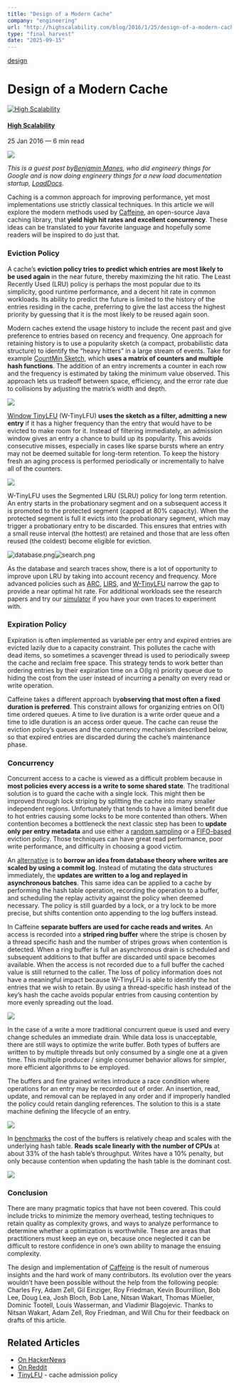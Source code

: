 ```yaml
---
title: "Design of a Modern Cache"
company: "engineering"
url: "http://highscalability.com/blog/2016/1/25/design-of-a-modern-cache.html"
type: "final_harvest"
date: "2025-09-15"
---
```


[design](https://highscalability.com/tag/design/)

# Design of a Modern Cache

[ ![High Scalability](/content/images/size/w160/2024/03/hs.jpeg) ](/author/hs/)

#### [High Scalability](/author/hs/)

25 Jan 2016 — 6 min read

![](https://c2.staticflickr.com/2/1584/23979355273_e1ea8b2397_o.png)

_This is a guest post by[Benjamin Manes](https://github.com/ben-manes?ref=highscalability.com), who did engineery things for Google and is now doing engineery things for a new load documentation startup, [LoadDocs](https://loaddocs.co/?ref=highscalability.com)._

Caching is a common approach for improving performance, yet most implementations use strictly classical techniques. In this article we will explore the modern methods used by [Caffeine](https://github.com/ben-manes/caffeine?ref=highscalability.com), an open-source Java caching library, that **yield high hit rates and excellent concurrency**. These ideas can be translated to your favorite language and hopefully some readers will be inspired to do just that.

### Eviction Policy

A cache’s **eviction policy tries to predict which entries are most likely to be used again** in the near future, thereby maximizing the hit ratio. The Least Recently Used (LRU) policy is perhaps the most popular due to its simplicity, good runtime performance, and a decent hit rate in common workloads. Its ability to predict the future is limited to the history of the entries residing in the cache, preferring to give the last access the highest priority by guessing that it is the most likely to be reused again soon.

Modern caches extend the usage history to include the recent past and give preference to entries based on recency and frequency. One approach for retaining history is to use a popularity sketch (a compact, probabilistic data structure) to identify the “heavy hitters” in a large stream of events. Take for example [CountMin Sketch](http://dimacs.rutgers.edu/~graham/pubs/papers/cmsoft.pdf?ref=highscalability.com), which **uses a matrix of counters and multiple hash functions**. The addition of an entry increments a counter in each row and the frequency is estimated by taking the minimum value observed. This approach lets us tradeoff between space, efficiency, and the error rate due to collisions by adjusting the matrix’s width and depth.

![](https://docs.google.com/drawings/d/sPS-0VWjzfHp6DtvEQKU0Hg/image?w=470&h=177&rev=1&ac=1)

[Window TinyLFU](http://arxiv.org/pdf/1512.00727.pdf?ref=highscalability.com) (W-TinyLFU) **uses the sketch as a filter, admitting a new entry** if it has a higher frequency than the entry that would have to be evicted to make room for it. Instead of filtering immediately, an admission window gives an entry a chance to build up its popularity. This avoids consecutive misses, especially in cases like sparse bursts where an entry may not be deemed suitable for long-term retention. To keep the history fresh an aging process is performed periodically or incrementally to halve all of the counters.

![](https://docs.google.com/drawings/d/sHXTg0FelH7DQ0ctP3zAnYg/image?w=511&h=123&rev=94&ac=1)

W-TinyLFU uses the Segmented LRU (SLRU) policy for long term retention. An entry starts in the probationary segment and on a subsequent access it is promoted to the protected segment (capped at 80% capacity). When the protected segment is full it evicts into the probationary segment, which may trigger a probationary entry to be discarded. This ensures that entries with a small reuse interval (the hottest) are retained and those that are less often reused (the coldest) become eligible for eviction.

![database.png](https://lh5.googleusercontent.com/FMyO_6DWOaAU-ulD38My9G-KpmYdAe8IQupR0n9MUEDVlDJ9xjvnJtccy2lms-rzQ3bPkbB773lPsCS67WgvOrLn-LpVBkVNCjfavzi4QD3BSNwWp0gGQEI_21rfhKytOLp-N2A)![search.png](https://lh4.googleusercontent.com/KzGH8Y4W-2qZ4bGpqmHQVb6rXb6DbYiBcrm4UwKfdDyIoiwUXAAnLSPHW4r9WEqhIVEat7pelOPiB5w_VbWI-vC_trza1WU_DVsYW2quV-1RIb9uUnY32PSPF8GklwJySYruC94)

As the database and search traces show, there is a lot of opportunity to improve upon LRU by taking into account recency and frequency. More advanced policies such as [ARC](https://www.usenix.org/event/fast03/tech/full_papers/megiddo/megiddo.pdf?ref=highscalability.com), [LIRS](http://web.cse.ohio-state.edu/hpcs/WWW/HTML/publications/papers/TR-02-6.pdf?ref=highscalability.com), and [W-TinyLFU](http://arxiv.org/pdf/1512.00727.pdf?ref=highscalability.com) narrow the gap to provide a near optimal hit rate. For additional workloads see the research papers and try our [simulator](https://github.com/ben-manes/caffeine/wiki/Simulator?ref=highscalability.com) if you have your own traces to experiment with.

### Expiration Policy

Expiration is often implemented as variable per entry and expired entries are evicted lazily due to a capacity constraint. This pollutes the cache with dead items, so sometimes a scavenger thread is used to periodically sweep the cache and reclaim free space. This strategy tends to work better than ordering entries by their expiration time on a O(lg n) priority queue due to hiding the cost from the user instead of incurring a penalty on every read or write operation.

Caffeine takes a different approach by**observing that most often a fixed duration is preferred**. This constraint allows for organizing entries on O(1) time ordered queues. A time to live duration is a write order queue and a time to idle duration is an access order queue. The cache can reuse the eviction policy’s queues and the concurrency mechanism described below, so that expired entries are discarded during the cache’s maintenance phase.

### Concurrency

Concurrent access to a cache is viewed as a difficult problem because in **most policies every access is a write to some shared state**. The traditional solution is to guard the cache with a single lock. This might then be improved through lock striping by splitting the cache into many smaller independent regions. Unfortunately that tends to have a limited benefit due to hot entries causing some locks to be more contented than others. When contention becomes a bottleneck the next classic step has been to **update only per entry metadata** and use either a [random sampling](http://citeseerx.ist.psu.edu/viewdoc/download?doi=10.1.1.110.8469&rep=rep1&type=pdf&ref=highscalability.com) or a [FIFO-based](https://en.wikipedia.org/wiki/Page_replacement_algorithm?ref=highscalability.com#Second-chance) eviction policy. Those techniques can have great read performance, poor write performance, and difficulty in choosing a good victim.

An [alternative](http://web.cse.ohio-state.edu/hpcs/WWW/HTML/publications/papers/TR-09-1.pdf?ref=highscalability.com) is to **borrow an idea from database theory where writes are scaled by using a commit log**. Instead of mutating the data structures immediately, the **updates are written to a log and replayed in asynchronous batches**. This same idea can be applied to a cache by performing the hash table operation, recording the operation to a buffer, and scheduling the replay activity against the policy when deemed necessary. The policy is still guarded by a lock, or a try lock to be more precise, but shifts contention onto appending to the log buffers instead.

In Caffeine **separate buffers are used for cache reads and writes**. An access is recorded into a **striped ring buffer** where the stripe is chosen by a thread specific hash and the number of stripes grows when contention is detected. When a ring buffer is full an asynchronous drain is scheduled and subsequent additions to that buffer are discarded until space becomes available. When the access is not recorded due to a full buffer the cached value is still returned to the caller. The loss of policy information does not have a meaningful impact because W-TinyLFU is able to identify the hot entries that we wish to retain. By using a thread-specific hash instead of the key’s hash the cache avoids popular entries from causing contention by more evenly spreading out the load.

![](https://docs.google.com/drawings/d/sxSo8y3_uR8QZ_NbIqnCwzA/image?w=313&h=121&rev=371&ac=1)

In the case of a write a more traditional concurrent queue is used and every change schedules an immediate drain. While data loss is unacceptable, there are still ways to optimize the write buffer. Both types of buffers are written to by multiple threads but only consumed by a single one at a given time. This multiple producer / single consumer behavior allows for simpler, more efficient algorithms to be employed.

The buffers and fine grained writes introduce a race condition where operations for an entry may be recorded out of order. An insertion, read, update, and removal can be replayed in any order and if improperly handled the policy could retain dangling references. The solution to this is a state machine defining the lifecycle of an entry.

![](https://docs.google.com/drawings/d/scG-jsP3Cfr4YfwBQn9_bpQ/image?w=529&h=133&rev=173&ac=1)

In [benchmarks](https://github.com/ben-manes/caffeine/wiki/Benchmarks?ref=highscalability.com#read-100-1) the cost of the buffers is relatively cheap and scales with the underlying hash table. **Reads scale linearly with the number of CPUs** at about 33% of the hash table’s throughput. Writes have a 10% penalty, but only because contention when updating the hash table is the dominant cost.

![](https://lh5.googleusercontent.com/Zrb2daVCRylwYZpSKykg1HVxCwsJI6N4sB7KQZ6wTfVdhdZNf75PNi38kO9BKMGn0PW5hHgaEDg2JfFtqbAPU3r4kQZ1toHJ0k7b7gTFII0pXbAJw0pbJ1oPjmqL6ZVEKBHSzLY)

### Conclusion

There are many pragmatic topics that have not been covered. This could include tricks to minimize the memory overhead, testing techniques to retain quality as complexity grows, and ways to analyze performance to determine whether a optimization is worthwhile. These are areas that practitioners must keep an eye on, because once neglected it can be difficult to restore confidence in one’s own ability to manage the ensuing complexity.

The design and implementation of [Caffeine](https://github.com/ben-manes/caffeine?ref=highscalability.com) is the result of numerous insights and the hard work of many contributors. Its evolution over the years wouldn’t have been possible without the help from the following people: Charles Fry, Adam Zell, Gil Einziger, Roy Friedman, Kevin Bourrillion, Bob Lee, Doug Lea, Josh Bloch, Bob Lane, Nitsan Wakart, Thomas Müeller, Dominic Tootell, Louis Wasserman, and Vladimir Blagojevic. Thanks to Nitsan Wakart, Adam Zell, Roy Friedman, and Will Chu for their feedback on drafts of this article.

## Related Articles

  * [On HackerNews](https://news.ycombinator.com/item?id=10968521&ref=highscalability.com)
  * [On Reddit](https://www.reddit.com/r/programming/comments/42s3ku/design_of_a_modern_cache/?ref=highscalability.com)
  * [TinyLFU](https://github.com/dgryski/go-tinylfu?ref=highscalability.com) \- cache admission policy


